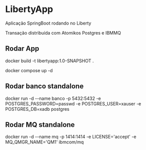 # LibertyApp

Aplicação SpringBoot rodando no Liberty

Transação distribuída com Atomikos Postgres e IBMMQ


## Rodar App

docker build -t libertyapp:1.0-SNAPSHOT .

docker compose up -d


## Rodar banco standalone

docker run -d --name banco -p 5432:5432 -e POSTGRES_PASSWORD=passwd -e POSTGRES_USER=xauser -e POSTGRES_DB=xadb postgres

## Rodar MQ standalone

docker run -d --name mq -p 1414:1414 -e LICENSE='accept' -e MQ_QMGR_NAME='QM1' ibmcom/mq
